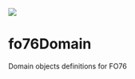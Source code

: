 [![](https://jitpack.io/v/sdaskaliesku/fo76Domain.svg)](https://jitpack.io/#sdaskaliesku/fo76Domain)


# fo76Domain
Domain objects definitions for FO76
